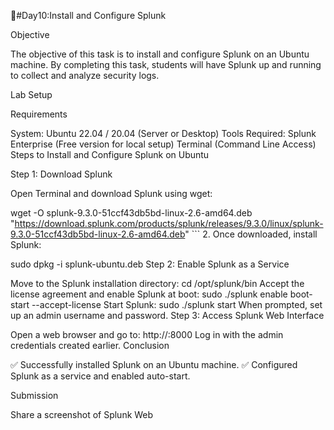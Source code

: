 🚀#Day10:Install and Configure Splunk


Objective

The objective of this task is to install and configure Splunk on an Ubuntu machine. By completing this task, students will have Splunk up and running to collect and analyze security logs.

Lab Setup

Requirements

System: Ubuntu 22.04 / 20.04 (Server or Desktop)
Tools Required:
Splunk Enterprise (Free version for local setup)
Terminal (Command Line Access)
Steps to Install and Configure Splunk on Ubuntu

Step 1: Download Splunk

Open Terminal and download Splunk using wget:

wget -O splunk-9.3.0-51ccf43db5bd-linux-2.6-amd64.deb "https://download.splunk.com/products/splunk/releases/9.3.0/linux/splunk-9.3.0-51ccf43db5bd-linux-2.6-amd64.deb" ``` 2. Once downloaded, install Splunk:

sudo dpkg -i splunk-ubuntu.deb
Step 2: Enable Splunk as a Service

Move to the Splunk installation directory:
cd /opt/splunk/bin
Accept the license agreement and enable Splunk at boot:
sudo ./splunk enable boot-start --accept-license
Start Splunk:
sudo ./splunk start
When prompted, set up an admin username and password.
Step 3: Access Splunk Web Interface

Open a web browser and go to:
http://<your-server-ip>:8000
Log in with the admin credentials created earlier.
Conclusion

✅ Successfully installed Splunk on an Ubuntu machine.
✅ Configured Splunk as a service and enabled auto-start.

Submission

Share a screenshot of Splunk Web
